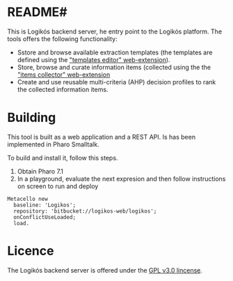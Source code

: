 # README#

This is Logikós backend server, he entry point to the  Logikós platform. The tools offers the following functionality:

* Sstore and browse available extraction templates (the templates are defined using the ["templates editor" web-extension](https://bitbucket.org/logikos-web/templates-editor-webext/src/master/)). 
* Store, browse and curate information items (collected using the the ["items collector" web-extension](https://bitbucket.org/logikos-web/items-collector-webext/src/master/)
* Create and use reusable multi-criteria (AHP) decision profiles to rank the collected information items.

# Building  #

This tool is built as a web application and a REST API. Is has been implemented in Pharo Smalltalk.

To build and install it, follow this steps.

1. Obtain Pharo 7.1
2. In a playground, evaluate the next expresion and then follow instructions on screen to run and deploy

```Smalltalk
Metacello new
  baseline: 'Logikos';
  repository: 'bitbucket://logikos-web/logikos';
  onConflictUseLoaded;
  load.
```

# Licence #

The Logikós backend server is offered under the [GPL v3.0 lincense](https://www.gnu.org/licenses/gpl-3.0.en.html).  
